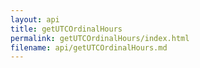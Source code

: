 ```yaml
---
layout: api
title: getUTCOrdinalHours
permalink: getUTCOrdinalHours/index.html
filename: api/getUTCOrdinalHours.md
---
```

